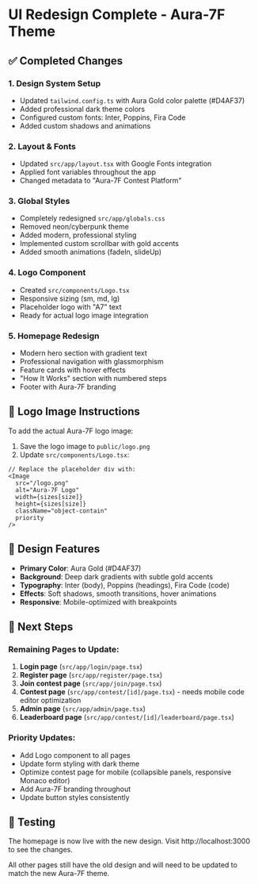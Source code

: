 # UI Redesign Complete - Aura-7F Theme

## ✅ Completed Changes

### 1. **Design System Setup**
- Updated `tailwind.config.ts` with Aura Gold color palette (#D4AF37)
- Added professional dark theme colors
- Configured custom fonts: Inter, Poppins, Fira Code
- Added custom shadows and animations

### 2. **Layout & Fonts**
- Updated `src/app/layout.tsx` with Google Fonts integration
- Applied font variables throughout the app
- Changed metadata to "Aura-7F Contest Platform"

### 3. **Global Styles**
- Completely redesigned `src/app/globals.css`
- Removed neon/cyberpunk theme
- Added modern, professional styling
- Implemented custom scrollbar with gold accents
- Added smooth animations (fadeIn, slideUp)

### 4. **Logo Component**
- Created `src/components/Logo.tsx`
- Responsive sizing (sm, md, lg)
- Placeholder logo with "A7" text
- Ready for actual logo image integration

### 5. **Homepage Redesign**
- Modern hero section with gradient text
- Professional navigation with glassmorphism
- Feature cards with hover effects
- "How It Works" section with numbered steps
- Footer with Aura-7F branding

## 📸 Logo Image Instructions

To add the actual Aura-7F logo image:

1. Save the logo image to `public/logo.png`
2. Update `src/components/Logo.tsx`:

```tsx
// Replace the placeholder div with:
<Image
  src="/logo.png"
  alt="Aura-7F Logo"
  width={sizes[size]}
  height={sizes[size]}
  className="object-contain"
  priority
/>
```

## 🎨 Design Features

- **Primary Color**: Aura Gold (#D4AF37)
- **Background**: Deep dark gradients with subtle gold accents
- **Typography**: Inter (body), Poppins (headings), Fira Code (code)
- **Effects**: Soft shadows, smooth transitions, hover animations
- **Responsive**: Mobile-optimized with breakpoints

## 📱 Next Steps

### Remaining Pages to Update:
1. **Login page** (`src/app/login/page.tsx`)
2. **Register page** (`src/app/register/page.tsx`)
3. **Join contest page** (`src/app/join/page.tsx`)
4. **Contest page** (`src/app/contest/[id]/page.tsx`) - needs mobile code editor optimization
5. **Admin page** (`src/app/admin/page.tsx`)
6. **Leaderboard page** (`src/app/contest/[id]/leaderboard/page.tsx`)

### Priority Updates:
- Add Logo component to all pages
- Update form styling with dark theme
- Optimize contest page for mobile (collapsible panels, responsive Monaco editor)
- Add Aura-7F branding throughout
- Update button styles consistently

## 🚀 Testing

The homepage is now live with the new design. Visit http://localhost:3000 to see the changes.

All other pages still have the old design and will need to be updated to match the new Aura-7F theme.
